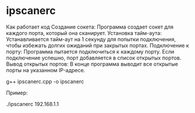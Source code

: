 # ipscanerc

Как работает код
Создание сокета: Программа создает сокет для каждого порта, который она сканирует.
Установка тайм-аута: Устанавливается тайм-аут на 1 секунду для попытки подключения, чтобы избежать долгих ожиданий при закрытых портах.
Подключение к порту: Программа пытается подключиться к каждому порту. Если подключение успешно, порт добавляется в список открытых портов.
Вывод открытых портов: В конце программа выводит все открытые порты на указанном IP-адресе.




g++ ipscanerc.cpp -o ipscanerc

Пример:

./ipscanerc 192.168.1.1
